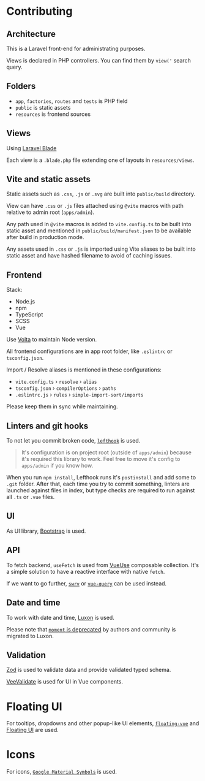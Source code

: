 # Contributing

## Architecture

This is a Laravel front-end for administrating purposes.

Views is declared in PHP controllers. You can find them by `view('` search query.

## Folders

- `app`, `factories`, `routes` and `tests` is PHP field
- `public` is static assets
- `resources` is frontend sources

## Views

Using [Laravel Blade](https://laravel.com/docs/10.x/blade)

Each view is a `.blade.php` file extending one of layouts in `resources/views`.

## Vite and static assets

Static assets such as `.css`, `.js` or `.svg` are built into `public/build` directory.

View can have `.css` or `.js` files attached using `@vite` macros with path relative to admin root (`apps/admin`).

Any path used in `@vite` macros is added to `vite.config.ts` to be built into static asset and mentioned in `public/build/manifest.json` to be available after build in production mode.

Any assets used in `.css` or `.js` is imported using Vite aliases to be built into static asset and have hashed filename to avoid of caching issues.

## Frontend

Stack:

- Node.js
- npm
- TypeScript
- SCSS
- Vue

Use [Volta](https://volta.sh) to maintain Node version.

All frontend configurations are in app root folder, like `.eslintrc` or `tsconfig.json`.

Import / Resolve aliases is mentioned in these configurations:

- `vite.config.ts` › `resolve` › `alias`
- `tsconfig.json` › `compilerOptions` › `paths` 
- `.eslintrc.js` › `rules` › `simple-import-sort/imports`

Please keep them in sync while maintaining.

## Linters and git hooks

To not let you commit broken code, [`lefthook`](https://github.com/evilmartians/lefthook) is used.

> It's configuration is on project root (outside of `apps/admin`) because it's required this library to work. Feel free to move it's config to `apps/admin` if you know how.

When you run `npm install`, Lefthook runs it's `postinstall` and add some to `.git` folder. After that, each time you try to commit something, linters are launched against files in index, but type checks are required to run against all `.ts` or `.vue` files.

## UI

As UI library, [Bootstrap](https://getbootstrap.com) is used.

## API

To fetch backend, `useFetch` is used from [VueUse](https://vueuse.org) composable collection. It's a simple solution to have a reactive interface with native `fetch`.

If we want to go further, [`swrv`](https://github.com/Kong/swrv) or [`vue-query`](https://www.npmjs.com/package/@tanstack/vue-query) can be used instead.

## Date and time

To work with date and time, [Luxon](https://moment.github.io/luxon) is used.

Please note that [`moment` is deprecated](https://momentjs.com/docs/#/-project-status) by authors and community is migrated to Luxon.

## Validation

[Zod](https://zod.dev) is used to validate data and provide validated typed schema.

[VeeValidate](https://vee-validate.logaretm.com/v4) is used for UI in Vue components.

# Floating UI

For tooltips, dropdowns and other popup-like UI elements, [`floating-vue`](https://floating-vue.starpad.dev) and [Floating UI](https://floating-vue.starpad.dev) are used.

# Icons

For icons, [`Google Material Symbols`](https://fonts.google.com/icons) is used.
